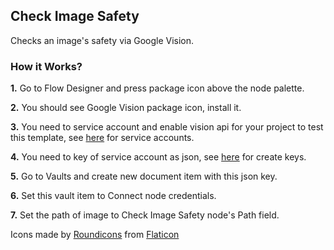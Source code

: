 ## Check Image Safety

Checks an image's safety via Google Vision.

### How it Works?

**1.** Go to Flow Designer and press package icon above the node palette.

**2.** You should see Google Vision package icon, install it.

**3.** You need to service account and enable vision api for your project to test this template, see [here](https://cloud.google.com/iam/docs/creating-managing-service-accounts) for service accounts.

**4.** You need to key of service account as json, see [here](https://cloud.google.com/iam/docs/creating-managing-service-account-keys#iam-service-account-keys-create-console) for create keys.

**5.** Go to Vaults and create new document item with this json key.

**6.** Set this vault item to Connect node credentials.

**7.** Set the path of image to Check Image Safety node's Path field.


Icons made by [Roundicons](https://www.flaticon.com/authors/roundicons) from [Flaticon](https://www.flaticon.com/)
